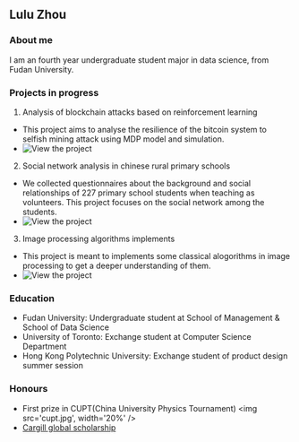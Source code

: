 ## Lulu Zhou

### About me

I am an fourth year undergraduate student major in data science, from Fudan University.

### Projects in progress

1. Analysis of blockchain attacks based on reinforcement learning
  * This project aims to analyse the resilience of the bitcoin system to selfish mining attack using MDP model and simulation.
  * ![View the project](https://github.com/doris-lessing/Selfish-Mining-Simulator)
  
2. Social network analysis in chinese rural primary schools
  * We collected questionnaires about the background and social relationships of 227 primary school students when teaching as volunteers. This project focuses on the social network among the students.
  * ![View the project](https://github.com/doris-lessing/social-network-mining)
  
3. Image processing algorithms implements
  * This project is meant to implements some classical alogorithms in image processing to get a deeper understanding of them.
  * ![View the project](https://github.com/doris-lessing/image-processing)
  
### Education
- Fudan University: Undergraduate student at School of Management & School of Data Science
- University of Toronto: Exchange student at Computer Science Department
- Hong Kong Polytechnic University: Exchange student of product design summer session

### Honours

- First prize in CUPT(China University Physics Tournament)
<img src='cupt.jpg', width='20%' />
- [Cargill global scholarship](https://www.cargillglobalscholars.com/)
